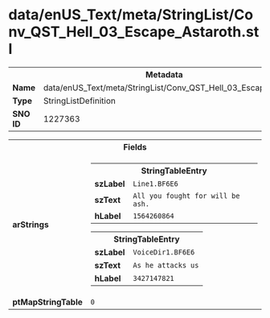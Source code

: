 <h1>data/enUS_Text/meta/StringList/Conv_QST_Hell_03_Escape_Astaroth.stl</h1><table><tr><th colspan="100%">Metadata</th></tr><tr><td><b>Name</b></td><td>data/enUS_Text/meta/StringList/Conv_QST_Hell_03_Escape_Astaroth.stl</td></tr><tr><td><b>Type</b></td><td>StringListDefinition</td></tr><tr><td><b>SNO ID</b></td><td>1227363</td></tr></table>

<table><tr><th colspan="100%">Fields</th></tr><tr><td><b>arStrings</b></td><td><table><tr><th colspan="100%">StringTableEntry</th></tr><tr><td><b>szLabel</b></td><td><code>Line1.BF6E6</code></td></tr><tr><td><b>szText</b></td><td><code>All you fought for will be ash.</code></td></tr><tr><td><b>hLabel</b></td><td><code>1564260864</code></td></tr></table>


<table><tr><th colspan="100%">StringTableEntry</th></tr><tr><td><b>szLabel</b></td><td><code>VoiceDir1.BF6E6</code></td></tr><tr><td><b>szText</b></td><td><code>As he attacks us</code></td></tr><tr><td><b>hLabel</b></td><td><code>3427147821</code></td></tr></table>


</td></tr><tr><td><b>ptMapStringTable</b></td><td><code>0</code></td></tr></table>

